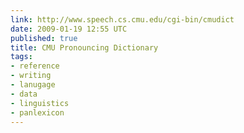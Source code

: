 ```yaml
---
link: http://www.speech.cs.cmu.edu/cgi-bin/cmudict
date: 2009-01-19 12:55 UTC
published: true
title: CMU Pronouncing Dictionary
tags:
- reference
- writing
- lanugage
- data
- linguistics
- panlexicon
---
```



